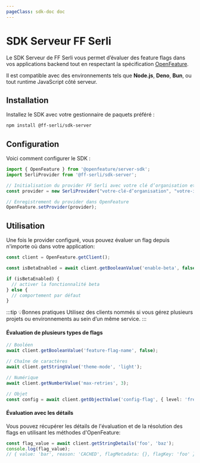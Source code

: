```yaml
---
pageClass: sdk-doc doc
---
```


# SDK Serveur FF Serli

Le SDK Serveur de FF Serli vous permet d’évaluer des feature flags dans vos applications backend tout en respectant la spécification [OpenFeature](https://openfeature.dev).

Il est compatible avec des environnements tels que **Node.js**, **Deno**, **Bun**, ou tout runtime JavaScript côté serveur.


## Installation

Installez le SDK avec votre gestionnaire de paquets préféré :

```bash
npm install @ff-serli/sdk-server
```

## Configuration

Voici comment configurer le SDK :

```ts
import { OpenFeature } from '@openfeature/server-sdk';
import SerliProvider from '@ff-serli/sdk-server';

// Initialisation du provider FF Serli avec votre clé d’organisation et votre id de projet
const provider = new SerliProvider("votre-clé-d’organisation", "votre-id-de-projet");

// Enregistrement du provider dans OpenFeature
OpenFeature.setProvider(provider);
```
## Utilisation

Une fois le provider configuré, vous pouvez évaluer un flag depuis n'importe où dans votre application:

```ts
const client = OpenFeature.getClient();

const isBetaEnabled = await client.getBooleanValue('enable-beta', false);

if (isBetaEnabled) {
  // activer la fonctionnalité beta
} else {
  // comportement par défaut
}
```

:::tip 💡Bonnes pratiques
Utilisez des clients nommés si vous gérez plusieurs projets ou environnements au sein d’un même service.
:::

#### Évaluation de plusieurs types de flags
```ts
// Booléen
await client.getBooleanValue('feature-flag-name', false);

// Chaîne de caractères
await client.getStringValue('theme-mode', 'light');

// Numérique
await client.getNumberValue('max-retries', 3);

// Objet
const config = await client.getObjectValue('config-flag', { level: 'free' });
```

#### Évaluation avec les détails
Vous pouvez récupérer les détails de l'évaluation et de la résolution des flags en utilisant les méthodes d'OpenFeature:
```ts
const flag_value = await client.getStringDetails('foo', 'baz');
console.log(flag_value);
// { value: 'bar', reason: 'CACHED', flagMetadata: {}, flagKey: 'foo' }
```
